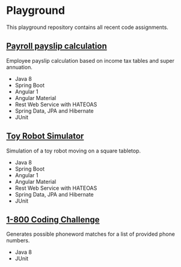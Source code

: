 # Playground

This playground repository contains all recent code assignments.

## [Payroll payslip calculation](https://github.com/justiniantaylor/playground/tree/master/payroll)
Employee payslip calculation based on income tax tables and super annuation.

* Java 8
* Spring Boot
* Angular 1
* Angular Material
* Rest Web Service with HATEOAS
* Spring Data, JPA and Hibernate
* JUnit

## [Toy Robot Simulator](https://github.com/justiniantaylor/playground/tree/master/robot)
Simulation of a toy robot moving on a square tabletop.

* Java 8
* Spring Boot
* Angular 1
* Angular Material
* Rest Web Service with HATEOAS
* Spring Data, JPA and Hibernate
* JUnit

## [1-800 Coding Challenge](https://github.com/justiniantaylor/playground/tree/master/phoneword)
Generates possible phoneword matches for a list of provided phone numbers.

* Java 8
* JUnit